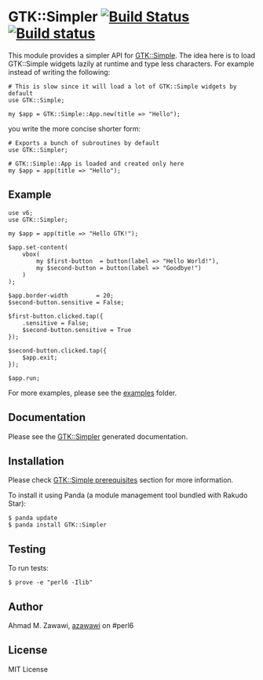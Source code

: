 # GTK::Simpler [![Build Status](https://travis-ci.org/azawawi/perl6-gtk-simpler.svg?branch=master)](https://travis-ci.org/azawawi/perl6-gtk-simpler) [![Build status](https://ci.appveyor.com/api/projects/status/github/azawawi/perl6-gtk-simpler?svg=true)](https://ci.appveyor.com/project/azawawi/perl6-gtk-simpler/branch/master)

This module provides a simpler API for
[GTK::Simple](https://github.com/perl6/gtk-simple). The idea here is to load
GTK::Simple widgets lazily at runtime and type less characters. For example
instead of writing the following:

```Perl6
# This is slow since it will load a lot of GTK::Simple widgets by default
use GTK::Simple;

my $app = GTK::Simple::App.new(title => "Hello");
```

you write the more concise shorter form:
```Perl6
# Exports a bunch of subroutines by default
use GTK::Simpler;

# GTK::Simple::App is loaded and created only here
my $app = app(title => "Hello");
```

## Example

```Perl6
use v6;
use GTK::Simpler;

my $app = app(title => "Hello GTK!");

$app.set-content(
    vbox(
        my $first-button  = button(label => "Hello World!"),
        my $second-button = button(label => "Goodbye!")
    )
);

$app.border-width        = 20;
$second-button.sensitive = False;

$first-button.clicked.tap({ 
    .sensitive = False; 
    $second-button.sensitive = True 
});

$second-button.clicked.tap({ 
    $app.exit; 
});

$app.run;
```

For more examples, please see the [examples](examples) folder.

## Documentation

Please see the [GTK::Simpler](doc/GTK-Simpler.md) generated documentation.

## Installation

Please check [GTK::Simple prerequisites](
https://github.com/perl6/gtk-simple/blob/master/README.md#prerequisites) section
for more information.

To install it using Panda (a module management tool bundled with Rakudo Star):

```
$ panda update
$ panda install GTK::Simpler
```

## Testing

To run tests:

```
$ prove -e "perl6 -Ilib"
```

## Author

Ahmad M. Zawawi, [azawawi](https://github.com/azawawi/) on #perl6

## License

MIT License
